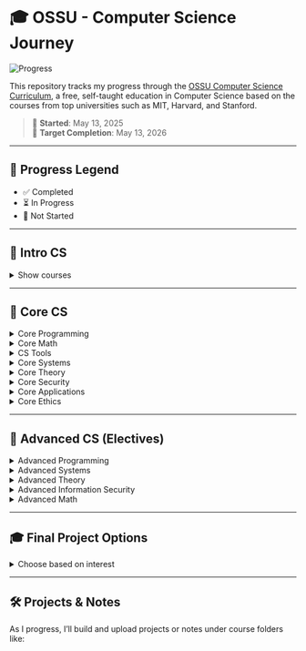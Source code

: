 # 🎓 OSSU - Computer Science Journey

![Progress](https://progress-bar.dev/0/?title=Overall+Progress&width=300)

This repository tracks my progress through the [OSSU Computer Science Curriculum](https://cs.ossu.dev/), a free, self-taught education in Computer Science based on the courses from top universities such as MIT, Harvard, and Stanford.

> 🧠 **Started**: May 13, 2025  
> 🏁 **Target Completion**: May 13, 2026

---

## 🚀 Progress Legend

- ✅ Completed
- ⏳ In Progress
- 🔲 Not Started

---

## 📘 Intro CS

<details>
<summary>Show courses</summary>

| Course | Status | Notes |
|--------|--------|-------|
| [Introduction to Computer Science and Programming using Python (MIT)](https://cs.ossu.dev/#/Curriculum?id=intro-cs) | 🔲 | |
</details>

---

## 📗 Core CS

<details>
<summary>Core Programming</summary>

| Course | Status | Notes |
|--------|--------|-------|
| Systematic Program Design | 🔲 | |
| Class-based Program Design | 🔲 | |
| Programming Languages Part A | 🔲 | |
| Programming Languages Part B | 🔲 | |
| Programming Languages Part C | 🔲 | |
| Object-Oriented Design | 🔲 | |
| Software Architecture | 🔲 | |

</details>

<details>
<summary>Core Math</summary>

| Course | Status | Notes |
|--------|--------|-------|
| Calculus 1A: Differentiation | 🔲 | |
| Calculus 1B: Integration | 🔲 | |
| Calculus 1C: Infinite Series | 🔲 | |
| Mathematics for Computer Science (Discrete Math - MIT) | 🔲 | |
</details>

<details>
<summary>CS Tools</summary>

| Course | Status | Notes |
|--------|--------|-------|
| The Missing Semester of Your CS Education | 🔲 | |
</details>

<details>
<summary>Core Systems</summary>

| Course | Status | Notes |
|--------|--------|-------|
| Build a Modern Computer (Nand2Tetris Part I) | 🔲 | |
| Nand2Tetris Part II | 🔲 | |
| Operating Systems: Three Easy Pieces | 🔲 | |
| Computer Networking | 🔲 | |
</details>

<details>
<summary>Core Theory</summary>

| Course | Status | Notes |
|--------|--------|-------|
| Divide & Conquer Algorithms | 🔲 | |
| Graph Search & Data Structures | 🔲 | |
| Greedy Algorithms & DP | 🔲 | |
| NP-Complete Problems | 🔲 | |
</details>

<details>
<summary>Core Security</summary>

| Course | Status | Notes |
|--------|--------|-------|
| Cybersecurity Fundamentals | 🔲 | |
| Principles of Secure Coding | 🔲 | |
| Identifying C/C++ or Java Vulnerabilities | 🔲 | |
</details>

<details>
<summary>Core Applications</summary>

| Course | Status | Notes |
|--------|--------|-------|
| Databases: Modeling & Theory | 🔲 | |
| Databases: SQL | 🔲 | |
| Databases: Semistructured Data | 🔲 | |
| Machine Learning | 🔲 | |
| Computer Graphics | 🔲 | |
| Software Engineering: Introduction | 🔲 | |
</details>

<details>
<summary>Core Ethics</summary>

| Course | Status | Notes |
|--------|--------|-------|
| Ethics, Technology and Engineering | 🔲 | |
| Introduction to Intellectual Property | 🔲 | |
| Data Privacy Fundamentals | 🔲 | |
</details>

---

## 📙 Advanced CS (Electives)

<details>
<summary>Advanced Programming</summary>

| Course | Status | Notes |
|--------|--------|-------|
| Parallel Programming | 🔲 | |
| Compilers | 🔲 | |
| Haskell | 🔲 | |
| Prolog | 🔲 | |
| Software Debugging | 🔲 | |
| Software Testing | 🔲 | |
</details>

<details>
<summary>Advanced Systems</summary>

| Course | Status | Notes |
|--------|--------|-------|
| Computation Structures 1 | 🔲 | |
| Computation Structures 2 | 🔲 | |
| Computation Structures 3 | 🔲 | |
</details>

<details>
<summary>Advanced Theory</summary>

| Course | Status | Notes |
|--------|--------|-------|
| Theory of Computation | 🔲 | |
| Computational Geometry | 🔲 | |
| Game Theory | 🔲 | |
</details>

<details>
<summary>Advanced Information Security</summary>

| Course | Status | Notes |
|--------|--------|-------|
| Web Security Fundamentals | 🔲 | |
| Governance & Compliance | 🔲 | |
| Digital Forensics | 🔲 | |
| Secure SW Dev (Design, Impl., Verification) | 🔲 | |
</details>

<details>
<summary>Advanced Math</summary>

| Course | Status | Notes |
|--------|--------|-------|
| Essence of Linear Algebra | 🔲 | |
| Linear Algebra | 🔲 | |
| Numerical Methods | 🔲 | |
| Formal Logic | 🔲 | |
| Probability | 🔲 | |
</details>

---

## 🎓 Final Project Options

<details>
<summary>Choose based on interest</summary>

| Course | Status | Notes |
|--------|--------|-------|
| Fullstack Open | 🔲 | |
| Modern Robotics | 🔲 | |
| Data Mining | 🔲 | |
| Big Data | 🔲 | |
| IoT Specialization | 🔲 | |
| Cloud Computing | 🔲 | |
| Data Science | 🔲 | |
| Scala Functional Programming | 🔲 | |
| Game Dev with Unity | 🔲 | |
</details>

---

## 🛠 Projects & Notes

As I progress, I’ll build and upload projects or notes under course folders like:

